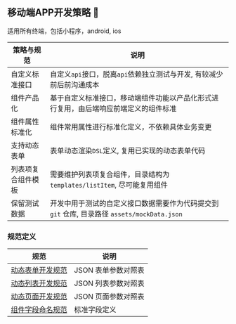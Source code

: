 ## 移动端APP开发策略 🚩
适用所有终端，包括小程序，android, ios

| 策略与规范         | 说明                                                                                         |
| ------------------ | -------------------------------------------------------------------------------------------- |
| 自定义标准接口     | 自定义`api`接口，脱离`api`依赖独立测试与开发, 有较减少前后前沟通成本                         |
| 组件产品化         | 基于自定义标准接口，移动端组件功能以产品化形式进行复用，由后端响应前端定义的组件标准         |
| 组件属性标准化     | 组件常用属性进行标准化定义，不依赖具体业务变更                                             |
| 支持动态表单       | 表单动态渲染`DSL`定义, 复用已实现的动态表单代码                                              |
| 列表项复合组件模板 | 需要维护列表项复合组件，目录结构为 `templates/listItem`, 尽可能复用组件                      |
| 保留测试数据       | 开发中用于测试的自定义接口数据需要作为代码提交到 `git` 仓库, 目录路径 `assets/mockData.json` |


### 规范定义

| 规范                                        |说明        |
| ------------------------------------------- |------------|
| [动态表单开发规范](./动态表单开发规范.md)     | JSON 表单参数对照表 |
| [动态列表开发规范](./动态列表开发规范.md)     | JSON 列表参数对照表 |
| [动态页面开发规范](./动态页面开发规范.md)     | JSON 页面参数对照表 |
| [组件字段命名规范](./组件字段命名规范.md)     | 标准字段定义    |
